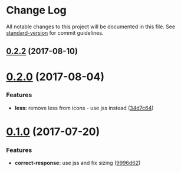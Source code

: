 # Change Log

All notable changes to this project will be documented in this file.
See [standard-version](https://github.com/conventional-changelog/standard-version) for commit guidelines.

<a name="0.2.2"></a>
## [0.2.2](https://github.com/pieelements/pie-elements/compare/@pie-libs/icons@0.2.0...@pie-libs/icons@0.2.2) (2017-08-10)




<a name="0.2.0"></a>
# [0.2.0](https://github.com/pieelements/pie-elements/compare/@pie-libs/icons@0.1.0...@pie-libs/icons@0.2.0) (2017-08-04)


### Features

* **less:** remove less from icons - use jss instead ([34d7c64](https://github.com/pieelements/pie-elements/commit/34d7c64))




<a name="0.1.0"></a>
# [0.1.0](https://github.com/pieelements/pie-elements/compare/@pie-libs/icons@0.0.2...@pie-libs/icons@0.1.0) (2017-07-20)


### Features

* **correct-response:** use jss and fix sizing ([9996d62](https://github.com/pieelements/pie-elements/commit/9996d62))

